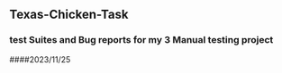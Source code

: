 ## Texas-Chicken-Task
### test Suites and Bug reports for my 3 Manual testing project
####2023/11/25
